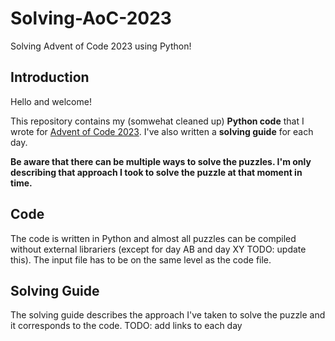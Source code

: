 # Solving-AoC-2023
Solving Advent of Code 2023 using Python!

## Introduction
Hello and welcome!

This repository contains my (somwehat cleaned up) **Python code** that I wrote for [Advent of Code 2023](https://adventofcode.com/2023). I've also written a **solving guide** for each day.

**Be aware that there can be multiple ways to solve the puzzles. I'm only describing that approach I took to solve the puzzle at that moment in time.**

## Code
The code is written in Python and almost all puzzles can be compiled without external librariers (except for day AB and day XY TODO: update this). The input file has to be on the same level as the code file.
## Solving Guide
The solving guide describes the approach I've taken to solve the puzzle and it corresponds to the code.
TODO: add links to each day
